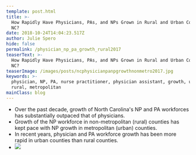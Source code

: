 ```yaml
---
template: post.html
title: >-
  How Rapidly Have Physicians, PAs, and NPs Grown in Rural and Urban Counties in
  NC?
date: 2018-10-24T14:04:23.517Z
author: Julie Spero
hide: false
permalink: /physician_np_pa_growth_rural2017
teaserText: >-
  How Rapidly Have Physicians, PAs, and NPs Grown in Rural and Urban Counties in
  NC?
teaserImage: /images/posts/ncphysicianpanpgrowthnonmetro2017.jpg
keywords: >-
  physician, NP, PA, nurse practitioner, physician assistant, growth, urban,
  rural, metropolitan
mainClass: blog
---
```

* Over the past decade, growth of North Carolina's NP and PA workforces has substantially outpaced that of physicians.
* Growth of the NP workforce in non-metropolitan (rural) counties has kept pace with NP growth in metropolitan (urban) counties.
* In recent years, physician and PA workforce growth has been more rapid in urban counties than rural counties.
* ![](/images/posts/ncphysicianpanpgrowthnonmetro2017.jpg)
